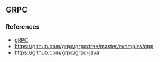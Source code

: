 ## GRPC

### References
- [gRPC](https://grpc.io/)
- https://github.com/grpc/grpc/tree/master/examples/cpp
- https://github.com/grpc/grpc-java
